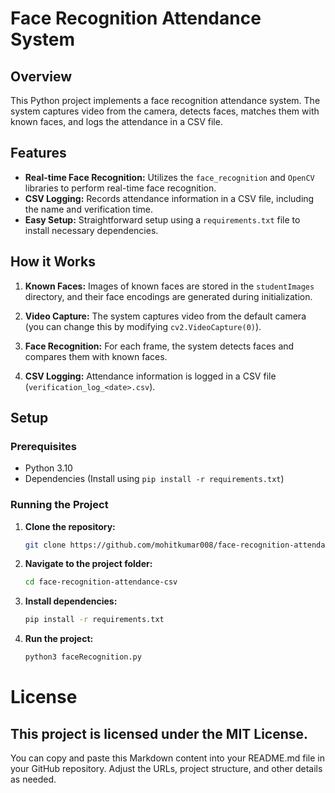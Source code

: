 # Face Recognition Attendance System

## Overview

This Python project implements a face recognition attendance system. The system captures video from the camera, detects faces, matches them with known faces, and logs the attendance in a CSV file.

## Features

- **Real-time Face Recognition:** Utilizes the `face_recognition` and `OpenCV` libraries to perform real-time face recognition.
- **CSV Logging:** Records attendance information in a CSV file, including the name and verification time.
- **Easy Setup:** Straightforward setup using a `requirements.txt` file to install necessary dependencies.

## How it Works

1. **Known Faces:** Images of known faces are stored in the `studentImages` directory, and their face encodings are generated during initialization.

2. **Video Capture:** The system captures video from the default camera (you can change this by modifying `cv2.VideoCapture(0)`).

3. **Face Recognition:** For each frame, the system detects faces and compares them with known faces.

4. **CSV Logging:** Attendance information is logged in a CSV file (`verification_log_<date>.csv`).

## Setup

### Prerequisites

- Python 3.10
- Dependencies (Install using `pip install -r requirements.txt`)

### Running the Project

1. **Clone the repository:**

   ```bash
   git clone https://github.com/mohitkumar008/face-recognition-attendance-csv.git

2. **Navigate to the project folder:**
   
   ```bash
   cd face-recognition-attendance-csv

3. **Install dependencies:**
   
   ```bash
   pip install -r requirements.txt

4. **Run the project:**
   
   ```bash
   python3 faceRecognition.py

# License

## This project is licensed under the MIT License.

You can copy and paste this Markdown content into your README.md file in your GitHub repository. Adjust the URLs, project structure, and other details as needed.


